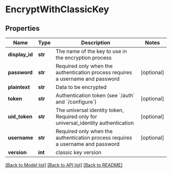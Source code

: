 # EncryptWithClassicKey

## Properties
Name | Type | Description | Notes
------------ | ------------- | ------------- | -------------
**display_id** | **str** | The name of the key to use in the encryption process | 
**password** | **str** | Required only when the authentication process requires a username and password | [optional] 
**plaintext** | **str** | Data to be encrypted | 
**token** | **str** | Authentication token (see &#x60;/auth&#x60; and &#x60;/configure&#x60;) | [optional] 
**uid_token** | **str** | The universal identity token, Required only for universal_identity authentication | [optional] 
**username** | **str** | Required only when the authentication process requires a username and password | [optional] 
**version** | **int** | classic key version | 

[[Back to Model list]](../README.md#documentation-for-models) [[Back to API list]](../README.md#documentation-for-api-endpoints) [[Back to README]](../README.md)


